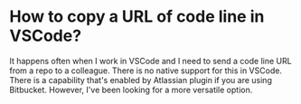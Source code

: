 
# How to copy a URL of code line in VSCode?

It happens often when I work in VSCode and I need to send a code line URL from a repo to a colleague.
There is no native support for this in VSCode. There is a capability that's enabled by Atlassian plugin if you are using Bitbucket. However, I've been looking for a more versatile option.

        